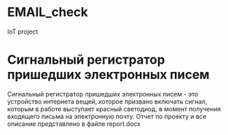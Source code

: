 # EMAIL_check

IoT project

# Сигнальный регистратор пришедших электронных писем

Сигнальный регистратор пришедших электронных писем - это устройство интернета вещей, которое призвано включать сигнал, которым в работе выступает красный светодиод, в момент получения входящего письма на электронную почту. Отчет по проекту и все описание представлено в файле report.docx
